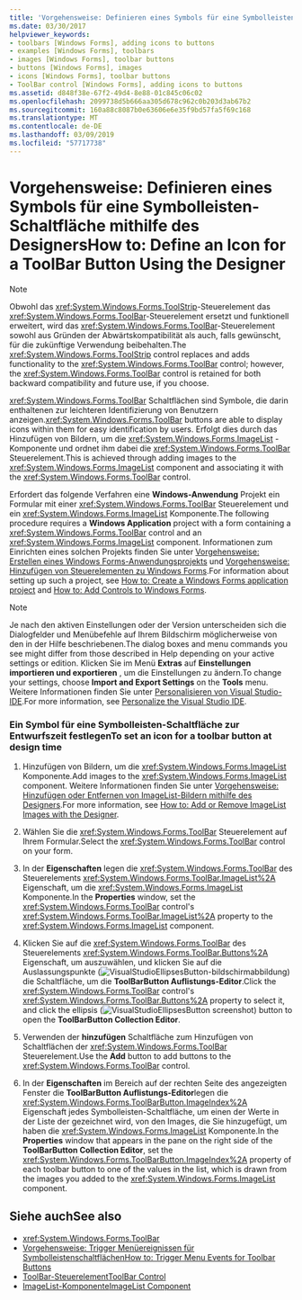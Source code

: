 ```yaml
---
title: 'Vorgehensweise: Definieren eines Symbols für eine Symbolleisten-Schaltfläche mithilfe des Designers'
ms.date: 03/30/2017
helpviewer_keywords:
- toolbars [Windows Forms], adding icons to buttons
- examples [Windows Forms], toolbars
- images [Windows Forms], toolbar buttons
- buttons [Windows Forms], images
- icons [Windows Forms], toolbar buttons
- ToolBar control [Windows Forms], adding icons to buttons
ms.assetid: d848f38e-67f2-49d4-8e88-01c845c06c02
ms.openlocfilehash: 2099738d5b666aa305d678c962c0b203d3ab67b2
ms.sourcegitcommit: 160a88c8087b0e63606e6e35f9bd57fa5f69c168
ms.translationtype: MT
ms.contentlocale: de-DE
ms.lasthandoff: 03/09/2019
ms.locfileid: "57717738"
---
```

# <a name="how-to-define-an-icon-for-a-toolbar-button-using-the-designer"></a><span data-ttu-id="12ade-102">Vorgehensweise: Definieren eines Symbols für eine Symbolleisten-Schaltfläche mithilfe des Designers</span><span class="sxs-lookup"><span data-stu-id="12ade-102">How to: Define an Icon for a ToolBar Button Using the Designer</span></span>
> [!NOTE]
>  <span data-ttu-id="12ade-103">Obwohl das <xref:System.Windows.Forms.ToolStrip>-Steuerelement das <xref:System.Windows.Forms.ToolBar>-Steuerelement ersetzt und funktionell erweitert, wird das <xref:System.Windows.Forms.ToolBar>-Steuerelement sowohl aus Gründen der Abwärtskompatibilität als auch, falls gewünscht, für die zukünftige Verwendung beibehalten.</span><span class="sxs-lookup"><span data-stu-id="12ade-103">The <xref:System.Windows.Forms.ToolStrip> control replaces and adds functionality to the <xref:System.Windows.Forms.ToolBar> control; however, the <xref:System.Windows.Forms.ToolBar> control is retained for both backward compatibility and future use, if you choose.</span></span>  
  
 <span data-ttu-id="12ade-104"><xref:System.Windows.Forms.ToolBar> Schaltflächen sind Symbole, die darin enthaltenen zur leichteren Identifizierung von Benutzern anzeigen.</span><span class="sxs-lookup"><span data-stu-id="12ade-104"><xref:System.Windows.Forms.ToolBar> buttons are able to display icons within them for easy identification by users.</span></span> <span data-ttu-id="12ade-105">Erfolgt dies durch das Hinzufügen von Bildern, um die <xref:System.Windows.Forms.ImageList> -Komponente und ordnet ihm dabei die <xref:System.Windows.Forms.ToolBar> Steuerelement.</span><span class="sxs-lookup"><span data-stu-id="12ade-105">This is achieved through adding images to the <xref:System.Windows.Forms.ImageList> component and associating it with the <xref:System.Windows.Forms.ToolBar> control.</span></span>  
  
 <span data-ttu-id="12ade-106">Erfordert das folgende Verfahren eine **Windows-Anwendung** Projekt ein Formular mit einer <xref:System.Windows.Forms.ToolBar> Steuerelement und ein <xref:System.Windows.Forms.ImageList> Komponente.</span><span class="sxs-lookup"><span data-stu-id="12ade-106">The following procedure requires a **Windows Application** project with a form containing a <xref:System.Windows.Forms.ToolBar> control and an <xref:System.Windows.Forms.ImageList> component.</span></span> <span data-ttu-id="12ade-107">Informationen zum Einrichten eines solchen Projekts finden Sie unter [Vorgehensweise: Erstellen eines Windows Forms-Anwendungsprojekts](/visualstudio/ide/step-1-create-a-windows-forms-application-project) und [Vorgehensweise: Hinzufügen von Steuerelementen zu Windows Forms](how-to-add-controls-to-windows-forms.md).</span><span class="sxs-lookup"><span data-stu-id="12ade-107">For information about setting up such a project, see [How to: Create a Windows Forms application project](/visualstudio/ide/step-1-create-a-windows-forms-application-project) and [How to: Add Controls to Windows Forms](how-to-add-controls-to-windows-forms.md).</span></span>  
  
> [!NOTE]
>  <span data-ttu-id="12ade-108">Je nach den aktiven Einstellungen oder der Version unterscheiden sich die Dialogfelder und Menübefehle auf Ihrem Bildschirm möglicherweise von den in der Hilfe beschriebenen.</span><span class="sxs-lookup"><span data-stu-id="12ade-108">The dialog boxes and menu commands you see might differ from those described in Help depending on your active settings or edition.</span></span> <span data-ttu-id="12ade-109">Klicken Sie im Menü **Extras** auf **Einstellungen importieren und exportieren** , um die Einstellungen zu ändern.</span><span class="sxs-lookup"><span data-stu-id="12ade-109">To change your settings, choose **Import and Export Settings** on the **Tools** menu.</span></span> <span data-ttu-id="12ade-110">Weitere Informationen finden Sie unter [Personalisieren von Visual Studio-IDE](/visualstudio/ide/personalizing-the-visual-studio-ide).</span><span class="sxs-lookup"><span data-stu-id="12ade-110">For more information, see [Personalize the Visual Studio IDE](/visualstudio/ide/personalizing-the-visual-studio-ide).</span></span>  
  
### <a name="to-set-an-icon-for-a-toolbar-button-at-design-time"></a><span data-ttu-id="12ade-111">Ein Symbol für eine Symbolleisten-Schaltfläche zur Entwurfszeit festlegen</span><span class="sxs-lookup"><span data-stu-id="12ade-111">To set an icon for a toolbar button at design time</span></span>  
  
1.  <span data-ttu-id="12ade-112">Hinzufügen von Bildern, um die <xref:System.Windows.Forms.ImageList> Komponente.</span><span class="sxs-lookup"><span data-stu-id="12ade-112">Add images to the <xref:System.Windows.Forms.ImageList> component.</span></span> <span data-ttu-id="12ade-113">Weitere Informationen finden Sie unter [Vorgehensweise: Hinzufügen oder Entfernen von ImageList-Bildern mithilfe des Designers](how-to-add-or-remove-imagelist-images-with-the-designer.md).</span><span class="sxs-lookup"><span data-stu-id="12ade-113">For more information, see [How to: Add or Remove ImageList Images with the Designer](how-to-add-or-remove-imagelist-images-with-the-designer.md).</span></span>  
  
2.  <span data-ttu-id="12ade-114">Wählen Sie die <xref:System.Windows.Forms.ToolBar> Steuerelement auf Ihrem Formular.</span><span class="sxs-lookup"><span data-stu-id="12ade-114">Select the <xref:System.Windows.Forms.ToolBar> control on your form.</span></span>  
  
3.  <span data-ttu-id="12ade-115">In der **Eigenschaften** legen die <xref:System.Windows.Forms.ToolBar> des Steuerelements <xref:System.Windows.Forms.ToolBar.ImageList%2A> Eigenschaft, um die <xref:System.Windows.Forms.ImageList> Komponente.</span><span class="sxs-lookup"><span data-stu-id="12ade-115">In the **Properties** window, set the <xref:System.Windows.Forms.ToolBar> control's <xref:System.Windows.Forms.ToolBar.ImageList%2A> property to the <xref:System.Windows.Forms.ImageList> component.</span></span>  
  
4.  <span data-ttu-id="12ade-116">Klicken Sie auf die <xref:System.Windows.Forms.ToolBar> des Steuerelements <xref:System.Windows.Forms.ToolBar.Buttons%2A> Eigenschaft, um auszuwählen, und klicken Sie auf die Auslassungspunkte (![VisualStudioEllipsesButton-bildschirmabbildung](../media/vbellipsesbutton.png "VbEllipsesButton")) die Schaltfläche, um die **ToolBarButton Auflistungs-Editor**.</span><span class="sxs-lookup"><span data-stu-id="12ade-116">Click the <xref:System.Windows.Forms.ToolBar> control's <xref:System.Windows.Forms.ToolBar.Buttons%2A> property to select it, and click the ellipsis (![VisualStudioEllipsesButton screenshot](../media/vbellipsesbutton.png "vbEllipsesButton")) button to open the **ToolBarButton Collection Editor**.</span></span>  
  
5.  <span data-ttu-id="12ade-117">Verwenden der **hinzufügen** Schaltfläche zum Hinzufügen von Schaltflächen der <xref:System.Windows.Forms.ToolBar> Steuerelement.</span><span class="sxs-lookup"><span data-stu-id="12ade-117">Use the **Add** button to add buttons to the <xref:System.Windows.Forms.ToolBar> control.</span></span>  
  
6.  <span data-ttu-id="12ade-118">In der **Eigenschaften** im Bereich auf der rechten Seite des angezeigten Fenster die **ToolBarButton Auflistungs-Editor**legen die <xref:System.Windows.Forms.ToolBarButton.ImageIndex%2A> Eigenschaft jedes Symbolleisten-Schaltfläche, um einen der Werte in der Liste der gezeichnet wird, von den Images, die Sie hinzugefügt, um haben die <xref:System.Windows.Forms.ImageList> Komponente.</span><span class="sxs-lookup"><span data-stu-id="12ade-118">In the **Properties** window that appears in the pane on the right side of the **ToolBarButton Collection Editor**, set the <xref:System.Windows.Forms.ToolBarButton.ImageIndex%2A> property of each toolbar button to one of the values in the list, which is drawn from the images you added to the <xref:System.Windows.Forms.ImageList> component.</span></span>  
  
## <a name="see-also"></a><span data-ttu-id="12ade-119">Siehe auch</span><span class="sxs-lookup"><span data-stu-id="12ade-119">See also</span></span>
- <xref:System.Windows.Forms.ToolBar>
- [<span data-ttu-id="12ade-120">Vorgehensweise: Trigger Menüereignissen für Symbolleistenschaltflächen</span><span class="sxs-lookup"><span data-stu-id="12ade-120">How to: Trigger Menu Events for Toolbar Buttons</span></span>](how-to-trigger-menu-events-for-toolbar-buttons.md)
- [<span data-ttu-id="12ade-121">ToolBar-Steuerelement</span><span class="sxs-lookup"><span data-stu-id="12ade-121">ToolBar Control</span></span>](toolbar-control-windows-forms.md)
- [<span data-ttu-id="12ade-122">ImageList-Komponente</span><span class="sxs-lookup"><span data-stu-id="12ade-122">ImageList Component</span></span>](imagelist-component-windows-forms.md)
